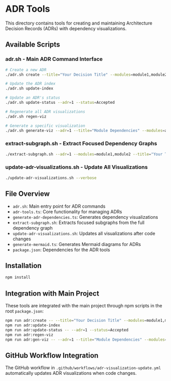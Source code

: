 # ADR Tools

This directory contains tools for creating and maintaining Architecture Decision Records (ADRs) with dependency visualizations.

## Available Scripts

### adr.sh - Main ADR Command Interface

```bash
# Create a new ADR
./adr.sh create --title="Your Decision Title" --modules=module1,module2

# Update the ADR index
./adr.sh update-index

# Update an ADR's status
./adr.sh update-status --adr=1 --status=Accepted

# Regenerate all ADR visualizations
./adr.sh regen-viz

# Generate a specific visualization
./adr.sh generate-viz --adr=1 --title="Module Dependencies" --modules=auth,users
```

### extract-subgraph.sh - Extract Focused Dependency Graphs

```bash
./extract-subgraph.sh --adr=1 --modules=module1,module2 --title="Your Title" --include-common=true
```

### update-adr-visualizations.sh - Update All Visualizations

```bash
./update-adr-visualizations.sh --verbose
```

## File Overview

- `adr.sh`: Main entry point for ADR commands
- `adr-tools.ts`: Core functionality for managing ADRs
- `generate-adr-dependencies.ts`: Generates dependency visualizations
- `extract-subgraph.sh`: Extracts focused subgraphs from the full dependency graph
- `update-adr-visualizations.sh`: Updates all visualizations after code changes
- `generate-mermaid.ts`: Generates Mermaid diagrams for ADRs
- `package.json`: Dependencies for the ADR tools

## Installation

```bash
npm install
```

## Integration with Main Project

These tools are integrated with the main project through npm scripts in the root `package.json`:

```bash
npm run adr:create -- --title="Your Decision Title" --modules=module1,module2
npm run adr:update-index
npm run adr:update-status -- --adr=1 --status=Accepted
npm run adr:regen-viz
npm run adr:gen-viz -- --adr=1 --title="Module Dependencies" --modules=auth,users
```

## GitHub Workflow Integration

The GitHub workflow in `.github/workflows/adr-visualization-update.yml` automatically updates ADR visualizations when code changes.
